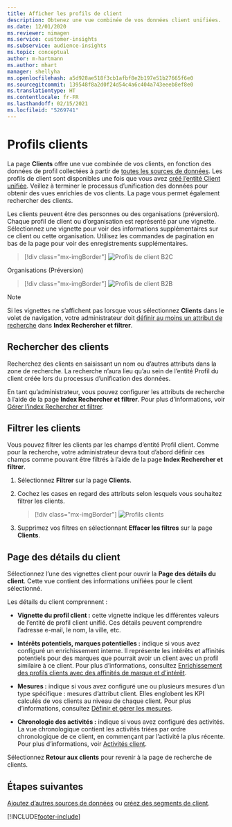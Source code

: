```yaml
---
title: Afficher les profils de client
description: Obtenez une vue combinée de vos données client unifiées.
ms.date: 12/01/2020
ms.reviewer: nimagen
ms.service: customer-insights
ms.subservice: audience-insights
ms.topic: conceptual
author: m-hartmann
ms.author: mhart
manager: shellyha
ms.openlocfilehash: a5d928ae518f3cb1afbf8e2b197e51b27665f6e0
ms.sourcegitcommit: 139548f8a2d0f24d54c4a6c404a743eeeb8ef8e0
ms.translationtype: HT
ms.contentlocale: fr-FR
ms.lasthandoff: 02/15/2021
ms.locfileid: "5269741"
---
```

# <a name="customer-profiles"></a>Profils clients

La page **Clients** offre une vue combinée de vos clients, en fonction des données de profil collectées à partir de [toutes les sources de données](data-sources.md). Les profils de client sont disponibles une fois que vous avez [créé l’entité Client unifiée](data-unification.md). Veillez à terminer le processus d’unification des données pour obtenir des vues enrichies de vos clients. La page vous permet également rechercher des clients.

Les clients peuvent être des personnes ou des organisations (préversion). Chaque profil de client ou d’organisation est représenté par une vignette. Sélectionnez une vignette pour voir des informations supplémentaires sur ce client ou cette organisation. Utilisez les commandes de pagination en bas de la page pour voir des enregistrements supplémentaires.

> [!div class="mx-imgBorder"] 
> ![Profils de client B2C](media/profiles-customers.png "Profils de client B2C")

Organisations (Préversion)
> [!div class="mx-imgBorder"] 
> ![Profils de client B2B](media/profile-customers-b2b.png "Profils de client B2B")

> [!NOTE]
> Si les vignettes ne s’affichent pas lorsque vous sélectionnez **Clients** dans le volet de navigation, votre administrateur doit [définir au moins un attribut de recherche](search-filter-index.md) dans **Index Rechercher et filtrer**.

## <a name="search-for-customers"></a>Rechercher des clients

Recherchez des clients en saisissant un nom ou d’autres attributs dans la zone de recherche. La recherche n’aura lieu qu’au sein de l’entité Profil du client créée lors du processus d’unification des données.

En tant qu’administrateur, vous pouvez configurer les attributs de recherche à l’aide de la page **Index Rechercher et filtrer**. Pour plus d’informations, voir [Gérer l’index Rechercher et filtrer](search-filter-index.md).

## <a name="filter-customers"></a>Filtrer les clients

Vous pouvez filtrer les clients par les champs d’entité Profil client. Comme pour la recherche, votre administrateur devra tout d’abord définir ces champs comme pouvant être filtrés à l’aide de la page **Index Rechercher et filtrer**.

1. Sélectionnez **Filtrer** sur la page **Clients**.

2. Cochez les cases en regard des attributs selon lesquels vous souhaitez filtrer les clients.

   > [!div class="mx-imgBorder"] 
   > ![Profils clients](media/profiles-customers3.png "Profils client")

3. Supprimez vos filtres en sélectionnant **Effacer les filtres** sur la page **Clients**.

##  <a name="customer-details-page"></a>Page des détails du client

Sélectionnez l’une des vignettes client pour ouvrir la **Page des détails du client**. Cette vue contient des informations unifiées pour le client sélectionné.

Les détails du client comprennent :

-   **Vignette du profil client :** cette vignette indique les différentes valeurs de l’entité de profil client unifié. Ces détails peuvent comprendre l’adresse e-mail, le nom, la ville, etc. 

-   **Intérêts potentiels, marques potentielles :** indique si vous avez configuré un enrichissement interne. Il représente les intérêts et affinités potentiels pour des marques que pourrait avoir un client avec un profil similaire à ce client. Pour plus d’informations, consultez [Enrichissement des profils clients avec des affinités de marque et d’intérêt](enrichment-microsoft-graph.md).

-   **Mesures :** indique si vous avez configuré une ou plusieurs mesures d’un type spécifique : mesures d’attribut client. Elles englobent les KPI calculés de vos clients au niveau de chaque client. Pour plus d’informations, consultez [Définir et gérer les mesures](measures.md).

-   **Chronologie des activités :** indique si vous avez configuré des activités. La vue chronologique contient les activités triées par ordre chronologique de ce client, en commençant par l’activité la plus récente. Pour plus d’informations, voir [Activités client](activities.md).

Sélectionnez **Retour aux clients** pour revenir à la page de recherche de clients.

## <a name="next-steps"></a>Étapes suivantes

[Ajoutez d’autres sources de données](data-sources.md) ou [créez des segments de client](segments.md).


[!INCLUDE[footer-include](../includes/footer-banner.md)]
